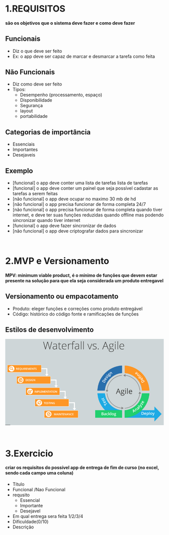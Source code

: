 # 1.REQUISITOS
 #### são os objetivos que o sistema deve fazer e como deve fazer

  ## Funcionais
   - Diz o que deve ser feito
   - Ex: o app deve ser capaz de marcar e desmarcar a tarefa como feita

  ## Não Funcionais
   - Diz como deve ser feito
   - Tipos:
      - Desempenho (processamento, espaço)
      - Disponibilidade
      - Segurança
      - layout
      - portabilidade
      
  ## Categorias de importância
   - Essenciais
   - Importantes
   - Desejaveis
   
  ## Exemplo
   - [funcional]     o app deve conter uma lista de tarefas lista de tarefas 
   - [funcional]     o app deve conter um painel que seja possível cadastar as tarefas a serem feitas
   - [não funcional] o app deve ocupar no maximo 30 mb de hd
   - [não funcional] o app precisa funcionar de forma completa 24/7
   - [não funcional] o app precisa funcionar de forma completa quando tiver internet, e deve ter suas funções reduzidas quando offline mas podendo sincronizar quando tiver internet
   - [funcional]     o app deve fazer sincronizar de dados
   - [não funcional] o app deve criptografar dados para sincronizar
   
<br>
   
# 2.MVP e Versionamento
 #### MPV: minimum viable product, é o mínimo de funções que devem estar presente na solução para que ela seja considerada um produto entregavel
 
 ## Versionamento ou empacotamento 
  - Produto: eleger funções e correções como produto entregável
  - Código: histórico do código fonte e ramificações de funções

 ## Estilos de desenvolvimento
 ![devs](./devStyle.png)

<br>

# 3.Exercicio
 #### criar os requisitos do possível app de entrega de fim de curso (no excel, sendo cada campo uma coluna) 
   - Título
   - Funcional /Nao Funcional 
   - requsito 
     - Essencial 
     - Importante 
     - Desejavel
   - Em qual entrega sera feita 1/2/3/4 
   - Dificuldade(0/10) 
   - Descrição
 
